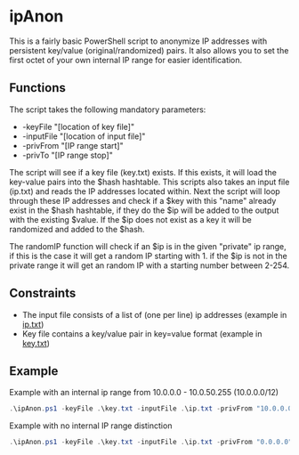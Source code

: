 # ipAnon
This is a fairly basic PowerShell script to anonymize IP addresses with persistent key/value (original/randomized) pairs. It also allows you to set the first octet of your own internal IP range for easier identification.

## Functions
The script takes the following mandatory parameters:
* -keyFile "[location of key file]"
* -inputFile "[location of input file]"
* -privFrom "[IP range start]"
* -privTo "[IP range stop]"


The script will see if a key file (key.txt) exists. If this exists, it will load the key-value pairs into the $hash hashtable. This scripts also takes an input file (ip.txt) and reads the IP addresses located within. Next the script will loop through these IP addresses and check if a $key with this "name" already exist in the $hash hashtable, if they do the $ip will be added to the output with the existing $value. If the $ip does not exist as a key it will be randomized and added to the $hash.

The randomIP function will check if an $ip is in the given "private" ip range, if this is the case it will get a random IP starting with 1. if the $ip is not in the private range it will get an random IP with a starting number between 2-254.

## Constraints
* The input file consists of a list of (one per line) ip addresses (example in [ip.txt](ip.txt))
* Key file contains a key/value pair in key=value format (example in [key.txt](key.txt))


## Example
Example with an internal ip range from 10.0.0.0 - 10.0.50.255 (10.0.0.0/12)
```powershell
.\ipAnon.ps1 -keyFile .\key.txt -inputFile .\ip.txt -privFrom "10.0.0.0" -privTo "10.0.63.255"
```

Example with no internal IP range distinction
```powershell
.\ipAnon.ps1 -keyFile .\key.txt -inputFile .\ip.txt -privFrom "0.0.0.0" -privTo "0.0.0.0"
```